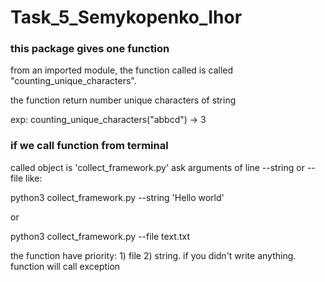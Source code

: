 # Task_5_Semykopenko_Ihor

### <b>this package gives one function</b>

from an imported module, the function called is called "counting_unique_characters".

the function return number unique characters of string

exp: counting_unique_characters("abbcd") -> 3


### <b>if we call function from terminal</b>

called object is 'collect_framework.py' ask arguments of line
--string or --file
like: <p>python3 collect_framework.py --string 'Hello world'</p>

<p>or</p>
<p>python3 collect_framework.py --file text.txt</p>
the function have priority: 1) file 2) string. if you didn't write anything. function will call exception